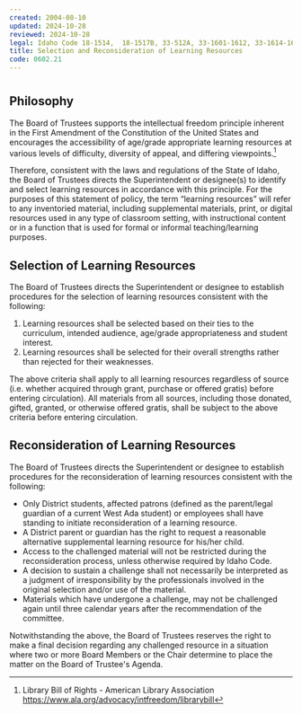 ```yaml
---
created: 2004-08-10
updated: 2024-10-28
reviewed: 2024-10-28
legal: Idaho Code 18-1514,  18-1517B, 33-512A, 33-1601-1612, 33-1614-1619, 33-1627, 33-1629-1633
title: Selection and Reconsideration of Learning Resources
code: 0602.21
---
```


#  

## Philosophy


The Board of Trustees  supports the intellectual freedom principle inherent in the First Amendment of the Constitution of the United States and encourages the accessibility of age/grade appropriate learning resources at various levels of difficulty, diversity of appeal, and differing viewpoints.[^library-bor]

Therefore, consistent with the laws and regulations of the State of Idaho, the Board of Trustees directs the Superintendent or designee(s) to identify and select learning resources in accordance with this principle. For the purposes of this statement of policy, the term “learning resources” will refer to any inventoried material, including supplemental materials, print, or digital resources used in any type of classroom setting,  with instructional content or in a function that is used for formal or informal teaching/learning purposes.

## Selection of Learning Resources

The Board of Trustees directs the Superintendent or designee to establish procedures for the selection of learning resources consistent with the following:

1. Learning resources shall be selected based on their ties to the curriculum, intended audience, age/grade appropriateness and student interest.
2. Learning resources shall be selected for their overall strengths rather than rejected for their weaknesses.

The above criteria shall apply to all learning resources regardless of source (i.e. whether acquired through grant, purchase or offered gratis) before entering circulation).  All materials from all sources, including those donated, gifted, granted, or otherwise offered gratis, shall be subject to the above criteria before entering circulation.

## Reconsideration of Learning Resources

The Board of Trustees directs the Superintendent or designee to establish procedures for the reconsideration of learning resources consistent with the following:

- Only District students, affected patrons (defined as the parent/legal guardian of a current West Ada student) or employees shall have standing to initiate reconsideration of a learning resource.
- A District parent or guardian has the right to request a reasonable alternative supplemental learning resource for his/her child.
- Access to the challenged material will  not be restricted during the reconsideration process, unless otherwise required by Idaho Code.
- A decision to sustain a challenge shall not necessarily be interpreted as a judgment of irresponsibility by the professionals involved in the original selection and/or use of the material.
- Materials which have undergone a challenge, may not be challenged again until three calendar years after the recommendation of the committee.

Notwithstanding the above, the Board of Trustees reserves the right to make a final decision regarding any challenged resource in a situation where two or more Board Members or the Chair determine to place the matter on the Board of Trustee's Agenda.


[^library-bor]: Library Bill of Rights - American Library Association https://www.ala.org/advocacy/intfreedom/librarybill

